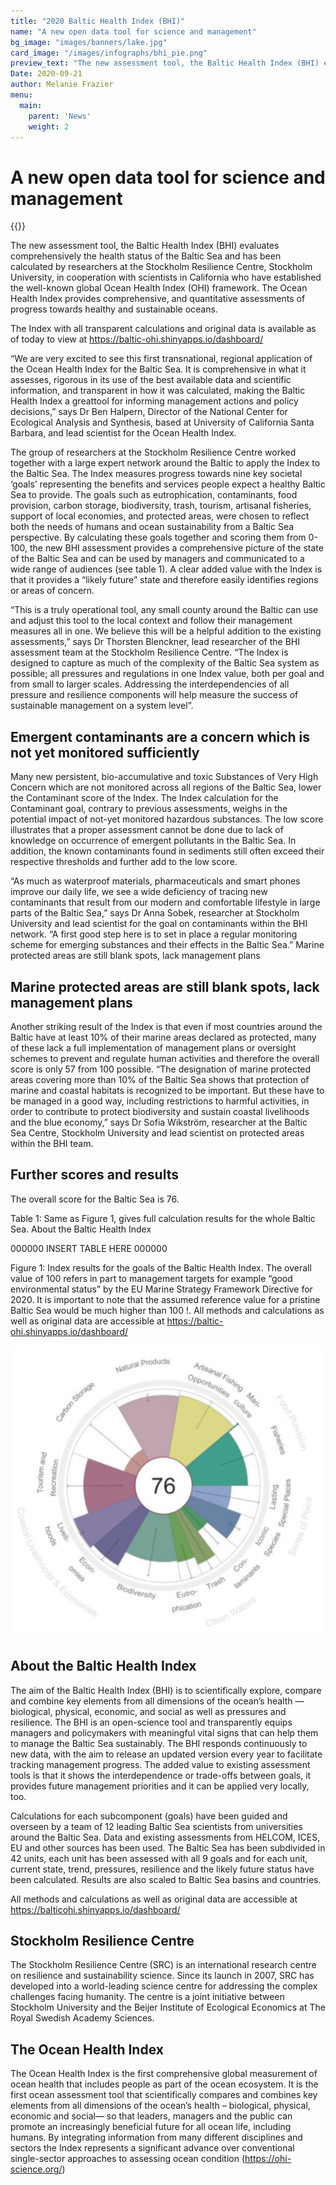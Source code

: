 ```yaml
---
title: "2020 Baltic Health Index (BHI)"
name: "A new open data tool for science and management"
bg_image: "images/banners/lake.jpg"
card_image: "/images/infographs/bhi_pie.png"
preview_text: "The new assessment tool, the Baltic Health Index (BHI) evaluates comprehensively the health status of the Baltic Sea and has been calculated by researchers at the Stockholm Resilience Centre, Stockholm University, ..."
Date: 2020-09-21
author: Melanie Frazier
menu:
  main:
    parent: 'News'
    weight: 2
---
```

# A new open data tool for science and management

{{<newsHead>}}


The new assessment tool, the Baltic Health Index (BHI) evaluates comprehensively the health status of the Baltic Sea and has been calculated by researchers at the Stockholm Resilience Centre, Stockholm University, in cooperation with scientists in California who have established the well-known global Ocean Health Index (OHI) framework. The Ocean Health Index provides comprehensive, and quantitative assessments of progress towards healthy and sustainable oceans.

The Index with all transparent calculations and original data is available as of today to view at https://baltic-ohi.shinyapps.io/dashboard/

“We are very excited to see this first transnational, regional application of the Ocean Health Index for the Baltic Sea. It is comprehensive in what it assesses, rigorous in its use of the best available data and scientific information, and transparent in how it was calculated, making the Baltic Health Index a greattool for informing management actions and policy decisions,” says Dr Ben Halpern, Director of the National Center for Ecological Analysis and Synthesis, based at University of California Santa Barbara, and lead scientist for the Ocean Health Index.

The group of researchers at the Stockholm Resilience Centre worked together with a large expert network around the Baltic to apply the Index to the Baltic Sea. The Index measures progress towards nine key societal ‘goals’ representing the benefits and services people expect a healthy Baltic Sea to provide. The goals such as eutrophication, contaminants, food provision, carbon storage, biodiversity, trash, tourism, artisanal fisheries, support of local economies, and protected areas, were chosen to reflect both the needs of humans and ocean sustainability from a Baltic Sea perspective. By calculating these goals together and scoring them from 0-100, the new BHI assessment provides a comprehensive picture of the state of the Baltic Sea and can be used by managers and communicated to a wide range of audiences (see table 1). A clear added value with the Index is that it provides a “likely future” state and therefore easily identifies regions or areas of concern.

“This is a truly operational tool, any small county around the Baltic can use and adjust this tool to the local context and follow their management measures all in one. We believe this will be a helpful addition to the existing assessments,” says Dr Thorsten Blenckner, lead researcher of the BHI assessment team at the Stockholm Resilience Centre. “The Index is designed to capture as much of the complexity of the Baltic Sea system as possible; all pressures and regulations in one Index value, both per goal and from small to larger scales. Addressing the interdependencies of all pressure and resilience components will help measure the success of sustainable management on a system level”.

## Emergent contaminants are a concern which is not yet monitored sufficiently

Many new persistent, bio-accumulative and toxic Substances of Very High Concern which are not monitored across all regions of the Baltic Sea, lower the Contaminant score of the Index. The Index calculation for the Contaminant goal, contrary to previous assessments, weighs in the potential impact of not-yet monitored hazardous substances. The low score illustrates that a proper assessment cannot be done due to lack of knowledge on occurrence of emergent pollutants in the Baltic Sea. In addition, the known contaminants found in sediments still often exceed their respective thresholds and further add to the low score.

“As much as waterproof materials, pharmaceuticals and smart phones improve our daily life, we see a wide deficiency of tracing new contaminants that result from our modern and comfortable lifestyle in large parts of the Baltic Sea,” says Dr Anna Sobek, researcher at Stockholm University and lead scientist for the goal on contaminants within the BHI network. “A first good step here is to set in place a regular monitoring scheme for emerging substances and their effects in the Baltic Sea.” Marine protected areas are still blank spots, lack management plans

## Marine protected areas are still blank spots, lack management plans

Another striking result of the Index is that even if most countries around the Baltic have at least 10% of their marine areas declared as protected, many of these lack a full implementation of management plans or oversight schemes to prevent and regulate human activities and therefore the overall score is only 57 from 100 possible. “The designation of marine protected areas covering more than 10% of the Baltic Sea shows that protection of marine and coastal habitats is recognized to be important. But these have to be managed in a good way, including restrictions to harmful activities, in order to contribute to protect biodiversity and sustain coastal livelihoods and the blue economy,” says Dr Sofia Wikström, researcher at the Baltic Sea Centre, Stockholm University and lead scientist on protected areas within the BHI team.

## Further scores and results

The overall score for the Baltic Sea is 76.

Table 1: Same as Figure 1, gives full calculation results for the whole Baltic Sea. About the Baltic Health Index

000000 INSERT TABLE HERE 000000

Figure 1: Index results for the goals of the Baltic Health Index. The overall value of 100 refers in part to management targets for example “good environmental status” by the EU Marine Strategy Framework Directive for 2020. It is important to note that the assumed reference value for a pristine Baltic Sea would be much higher than 100 !. All methods and calculations as well as original data are accessible at https://baltic-ohi.shinyapps.io/dashboard/


![2020-bhi-table](/images/infographs/bhi_pie.png)

## About the Baltic Health Index
The aim of the Baltic Health Index (BHI) is to scientifically explore, compare and combine key elements from all dimensions of the ocean’s health — biological, physical, economic, and social as well as pressures and resilience. The BHI is an open-science tool and transparently equips managers and policymakers with meaningful vital signs that can help them to manage the Baltic Sea sustainably. The BHI responds continuously to new data, with the aim to release an updated version every year to facilitate tracking management progress. The added value to existing assessment tools is that it shows the interdependence or trade-offs between goals, it provides future management priorities and it can be applied very locally, too.

Calculations for each subcomponent (goals) have been guided and overseen by a team of 12 leading Baltic Sea scientists from universities around the Baltic Sea. Data and existing assessments from HELCOM, ICES, EU and other sources has been used. The Baltic Sea has been subdivided in 42 units, each unit has been assessed with all 9 goals and for each unit, current state, trend, pressures, resilience and the likely future status have been calculated. Results are also scaled to Baltic Sea basins and countries.

All methods and calculations as well as original data are accessible at https://balticohi.shinyapps.io/dashboard/

## Stockholm Resilience Centre
The Stockholm Resilience Centre (SRC) is an international research centre on resilience and sustainability science. Since its launch in 2007, SRC has developed into a world-leading science centre for addressing the complex challenges facing humanity. The centre is a joint initiative between Stockholm University and the Beijer Institute of Ecological Economics at The Royal Swedish Academy Sciences.

## The Ocean Health Index
The Ocean Health Index is the first comprehensive global measurement of ocean health that includes people as part of the ocean ecosystem. It is the first ocean assessment tool that scientifically compares and combines key elements from all dimensions of the ocean’s health – biological, physical, economic and social— so that leaders, managers and the public can promote an increasingly beneficial future for all ocean life, including humans. By integrating information from many different disciplines and sectors the Index represents a significant advance over conventional single-sector approaches to assessing ocean condition (https://ohi-science.org/)
